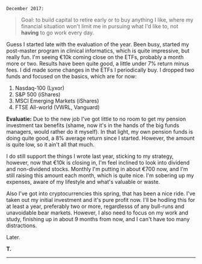 `December 2017:`
>Goal: to build capital to retire early or to buy anything I like, where my financial situation won't limit me in pursuing what I'd like to, not **having** to go work every day.


Guess I started late with the evaluation of the year. Been busy, started my post-master program in clinical informatics, which is quite impressive, but really fun. I'm seeing €10k coming close on the ETFs, probably a month more or two. Results have been quite good, a little under 7% return minus fees. I did made some changes in the ETFs I periodically buy. I dropped two funds and focused on the basics, which are for now:

1. Nasdaq-100 (Lyxor)
2. S&P 500 (iShares)
3. MSCI Emerging Markets (iShares)
4. FTSE All-world (VWRL, Vanguard)

**Evaluatie:**
Due to the new job I've got little to no room to get my pension investment tax benefits (shame, now it's in the hands of the big funds managers, would rather do it myself). In that light, my own pension funds is doing quite good, a 8% average return since I started. However, the amount is quite low, so it ain't all that much.

I do still support the things I wrote last year, sticking to my strategy, however, now that €10k is closing in, I'm feel inclined to look into dividend and non-dividend stocks. Monthly I'm putting in about €700 now, and I'm still raising this amount each month, which is quite nice. I'm sobering up my expenses, aware of my lifestyle and what's valuable or waste.

Also I've got into cryptocurrencies this spring, that has been a nice ride. I've taken out my initial investment and it's pure profit now. I'll be hodling this for at least a year, preferably two or more, regardlesss of any bull-runs and unavoidable bear markets. However, I also need to focus on my work and study, finishing up in about 9 months from now, and I can't have too many distractions.

Later.

**T.**

---

